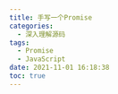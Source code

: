 ```yaml
---
title: 手写一个Promise
categories:
  - 深入理解源码
tags:
  - Promise
  - JavaScript
date: 2021-11-01 16:18:38
toc: true
---
```

